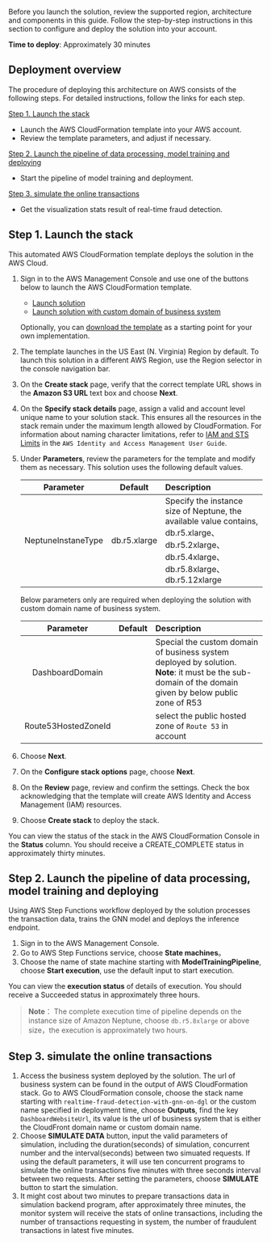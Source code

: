 Before you launch the solution, review the supported region, architecture and components in this guide. Follow the step-by-step instructions in this section to configure and deploy the solution into your account.

**Time to deploy**: Approximately 30 minutes

## Deployment overview

The procedure of deploying this architecture on AWS consists of the following steps. For detailed instructions, follow the links for each step.

[Step 1. Launch the stack](#step-1-launch-the-stack)

- Launch the AWS CloudFormation template into your AWS account.
- Review the template parameters, and adjust if necessary.

[Step 2. Launch the pipeline of data processing, model training and deploying](#step-2-launch-the-pipeline-of-data-processing-model-training-and-deploying)

- Start the pipeline of model training and deployment.

[Step 3. simulate the online transactions](#step-3-simulate-the-online-transactions)

- Get the visualization stats result of real-time fraud detection.

## Step 1. Launch the stack

This automated AWS CloudFormation template deploys the solution in the AWS Cloud.

1. Sign in to the AWS Management Console and use one of the buttons below to launch the AWS CloudFormation template.
    - [Launch solution][launch-template]
    - [Launch solution with custom domain of business system][launch-template-with-custom-domain]
    
    Optionally, you can [download the template][template-url] as a starting point for your own implementation.

2. The template launches in the US East (N. Virginia) Region by default. To launch this solution in a different AWS Region, use the Region selector in the console navigation bar.
3. On the **Create stack** page, verify that the correct template URL shows in the **Amazon S3 URL** text box and choose **Next**.
4. On the **Specify stack details** page, assign a valid and account level unique name to your solution stack. This ensures all the resources in the stack remain under the maximum length allowed by CloudFormation. For information about naming character limitations, refer to [IAM and STS Limits][iam-limit] in the `AWS Identity and Access Management User Guide`.
5. Under **Parameters**, review the parameters for the template and modify them as necessary. This solution uses the following default values.

    |      Parameter      |    Default   |                                                      Description                                                      |
    |:-------------------:|:------------:|:--------------------------------------------------------------------------------------------------------------|
    |  NeptuneInstaneType | db.r5.xlarge | Specify the instance size of Neptune, the available value contains, db.r5.xlarge、db.r5.2xlarge、db.r5.4xlarge、db.r5.8xlarge、db.r5.12xlarge |

    Below parameters only are required when deploying the solution with custom domain name of business system.
    
    |      Parameter      |    Default   |                                                      Description                                                      |
    |:-------------------:|:------------:|:--------------------------------------------------------------------------------------------------------------|
    |   DashboardDomain   |              |            Special the custom domain of business system deployed by solution. **Note**: it must be the sub-domain of the domain given by below public zone of R53            |
    | Route53HostedZoneId |              |                                  select the public hosted zone of `Route 53` in account                               |

6. Choose **Next**.
7. On the **Configure stack options** page, choose **Next**.
8. On the **Review** page, review and confirm the settings. Check the box acknowledging that the template will create AWS Identity and Access Management (IAM) resources.
9. Choose **Create stack** to deploy the stack.


You can view the status of the stack in the AWS CloudFormation Console in the **Status** column. You should receive a CREATE_COMPLETE status in approximately thirty minutes.


## Step 2. Launch the pipeline of data processing, model training and deploying

Using AWS Step Functions workflow deployed by the solution processes the transaction data, trains the GNN model and deploys the inference endpoint.

1. Sign in to the AWS Management Console.
2. Go to AWS Step Functions service, choose **State machines**。
3. Choose the name of state machine starting with **ModelTrainingPipeline**, choose **Start execution**, use the default input to start execution.

You can view the **execution status** of details of execution. You should receive a Succeeded status in approximately three hours.

> **Note**：
> The complete execution time of pipeline depends on the instance size of Amazon Neptune, choose `db.r5.8xlarge` or above size，the execution is approximately two hours.

## Step 3. simulate the online transactions

1. Access the business system deployed by the solution. The url of business system can be found in the output of AWS CloudFormation stack. Go to AWS CloudFormation console, choose the stack name starting with `realtime-fraud-detection-with-gnn-on-dgl` or the custom name specified in deployment time, choose **Outputs**, find the key `DashboardWebsiteUrl`, its value is the url of business system that is either the CloudFront domain name or custom domain name.
2. Choose **SIMULATE DATA** button, input the valid parameters of simulation, including the duration(seconds) of simulation, concurrent number and the interval(seconds) between two simuated requests. If using the default parameters, it will use ten concurrent programs to simulate the online transactions five minutes with three seconds interval between two requests. After setting the parameters, choose **SIMULATE** button to start the simulation.
3. It might cost about two minutes to prepare transactions data in simulation backend program, after approximately three minutes, the monitor system will receive the stats of online transactions, including the number of transactions requesting in system, the number of fraudulent transactions in latest five minutes.

[launch-template]: https://console.aws.amazon.com/cloudformation/home?region=us-east-1#/stacks/new?stackName=fraud-detection-on-dgl&templateURL=https://aws-gcr-solutions.s3.amazonaws.com/Realtime-fraud-detection-with-gnn-on-dgl-rel/latest/default/realtime-fraud-detection-with-gnn-on-dgl.template.json
[launch-template-with-custom-domain]: https://console.aws.amazon.com/cloudformation/home?region=us-east-1#/stacks/new?stackName=fraud-detection-on-dgl&templateURL=https://aws-gcr-solutions.s3.amazonaws.com/Realtime-fraud-detection-with-gnn-on-dgl-rel/latest/custom-domain/realtime-fraud-detection-with-gnn-on-dgl.template.json
[template-url]: https://aws-gcr-solutions.s3.amazonaws.com/Realtime-fraud-detection-with-gnn-on-dgl-rel/latest/default/realtime-fraud-detection-with-gnn-on-dgl.template.json
[iam-limit]: https://docs.aws.amazon.com/IAM/latest/UserGuide/reference_iam-quotas.html
